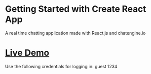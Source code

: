 # Getting Started with Create React App

A real time chatting application made with React.js and chatengine.io

# [Live Demo](https://messenger-app-2021.netlify.app/)

Use the following credentials for logging in: guest 1234
